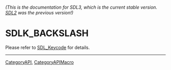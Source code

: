 ###### (This is the documentation for SDL3, which is the current stable version. [SDL2](https://wiki.libsdl.org/SDL2/) was the previous version!)
# SDLK_BACKSLASH

Please refer to [SDL_Keycode](SDL_Keycode) for details.

----
[CategoryAPI](CategoryAPI), [CategoryAPIMacro](CategoryAPIMacro)

